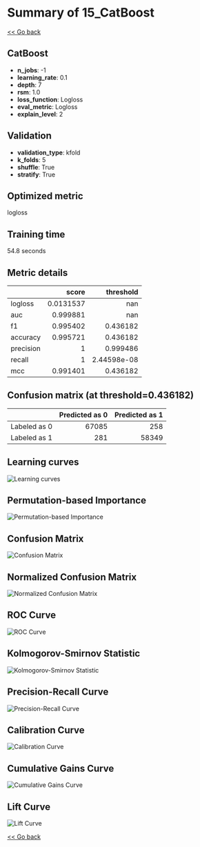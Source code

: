 # Summary of 15_CatBoost

[<< Go back](../README.md)


## CatBoost
- **n_jobs**: -1
- **learning_rate**: 0.1
- **depth**: 7
- **rsm**: 1.0
- **loss_function**: Logloss
- **eval_metric**: Logloss
- **explain_level**: 2

## Validation
 - **validation_type**: kfold
 - **k_folds**: 5
 - **shuffle**: True
 - **stratify**: True

## Optimized metric
logloss

## Training time

54.8 seconds

## Metric details
|           |     score |     threshold |
|:----------|----------:|--------------:|
| logloss   | 0.0131537 | nan           |
| auc       | 0.999881  | nan           |
| f1        | 0.995402  |   0.436182    |
| accuracy  | 0.995721  |   0.436182    |
| precision | 1         |   0.999486    |
| recall    | 1         |   2.44598e-08 |
| mcc       | 0.991401  |   0.436182    |


## Confusion matrix (at threshold=0.436182)
|              |   Predicted as 0 |   Predicted as 1 |
|:-------------|-----------------:|-----------------:|
| Labeled as 0 |            67085 |              258 |
| Labeled as 1 |              281 |            58349 |

## Learning curves
![Learning curves](learning_curves.png)

## Permutation-based Importance
![Permutation-based Importance](permutation_importance.png)
## Confusion Matrix

![Confusion Matrix](confusion_matrix.png)


## Normalized Confusion Matrix

![Normalized Confusion Matrix](confusion_matrix_normalized.png)


## ROC Curve

![ROC Curve](roc_curve.png)


## Kolmogorov-Smirnov Statistic

![Kolmogorov-Smirnov Statistic](ks_statistic.png)


## Precision-Recall Curve

![Precision-Recall Curve](precision_recall_curve.png)


## Calibration Curve

![Calibration Curve](calibration_curve_curve.png)


## Cumulative Gains Curve

![Cumulative Gains Curve](cumulative_gains_curve.png)


## Lift Curve

![Lift Curve](lift_curve.png)



[<< Go back](../README.md)
